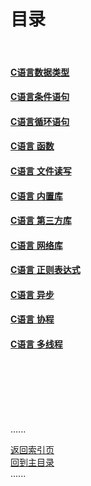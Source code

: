 # 目录

<br />

#### [C语言数据类型](datetype/Readme.md)

#### [C语言条件语句](condition/Readme.md)

#### [C语言循环语句](loop/Readme.md)

#### [C语言 函数](function/Readme.md)

#### [C语言 文件读写](file_io/Readme.md)

#### [C语言 内置库](common_built-in_Libraries/Readme.md)

#### [C语言 第三方库](common_third_party_libraries/Readme.md)

#### [C语言 网络库](network_libraries/Readme.md)

#### [C语言 正则表达式](regular_expression/Readme.md)

#### [C语言 异步](asyncio/Readme.md)

#### [C语言 协程](coroutines/Readme.md)

#### [C语言 多线程](multithreading/Readme.md)

<br />
<br />
<br />
<br />
<br />

......

[返回索引页](Readme.md)  
[回到主目录](../README.md)   
......    
